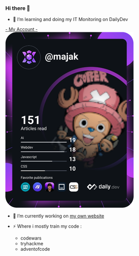 ### Hi there 👋

- 🌱 I’m learning and doing my IT Monitoring on DailyDev
<div id="DevCard">
  <a href="https://app.daily.dev/majak">- My Account -</a>
  </br>
  <a href="https://app.daily.dev/majak"><img src="https://github.com/Majak0/Majak0/blob/main/devcard.svg" width="400" alt="Maxime Jacquot's Dev Card"/></a>
</div>

- 🔭 I’m currently working on
<a href="https://majaktwitch.000webhostapp.com/"> my own website </a>

- ⚡ Where i mostly train my code :
    - codewars
    - tryhackme
    - adventofcode
<!--
**Majak0/Majak0** is a ✨ _special_ ✨ repository because its `README.md` (this file) appears on your GitHub profile.

Here are some ideas to get you started:
- 👯 I’m looking to collaborate on ...
- 🤔 I’m looking for help with ...
- 💬 Ask me about ...
- 📫 How to reach me: ...
- 😄 Pronouns: ...
-->
